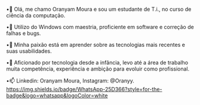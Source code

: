 •👋 Olá, me chamo Oranyam Moura e sou um estudante de T.i., no curso de ciência da computação.

•👀 Utilizo do Windows com maestria, proficiente em software e correção de falhas e bugs.

•🌱 Minha paixão está em aprender sobre as tecnologias mais recentes e suas usabilidades.

•💞️ Aficionado por tecnologia desde a infância, levo até a área de trabalho muita competência, experiência e ambição para evoluir como profissional.

•📫 Linkedin: Oranyam Moura, Instagram: @Oranyy. https://img.shields.io/badge/WhatsApp-25D366?style=for-the-badge&logo=whatsapp&logoColor=white
